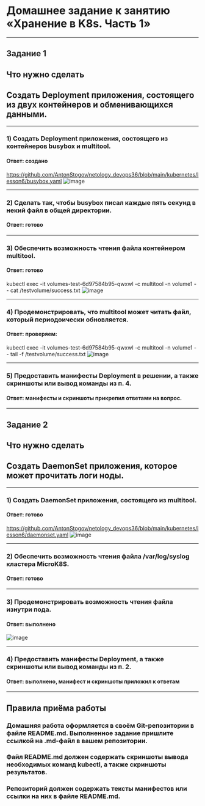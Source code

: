 # Домашнее задание к занятию «Хранение в K8s. Часть 1»
---
## Задание 1
## Что нужно сделать
## Создать Deployment приложения, состоящего из двух контейнеров и обменивающихся данными.
---
### 1) Создать Deployment приложения, состоящего из контейнеров busybox и multitool.
#### Ответ: создано
https://github.com/AntonStogov/netology_devops36/blob/main/kubernetes/lesson6/busybox.yaml
![image](https://github.com/user-attachments/assets/a6c578de-e425-4856-9867-20e63902255b)


---
### 2) Сделать так, чтобы busybox писал каждые пять секунд в некий файл в общей директории.
#### Ответ: готово


---
### 3) Обеспечить возможность чтения файла контейнером multitool.
#### Ответ: готово
kubectl exec -it volumes-test-6d97584b95-qwxwl -c multitool -n volume1 -- cat /testvolume/success.txt
![image](https://github.com/user-attachments/assets/6fb171de-b578-4eb1-bb9a-724dd4375e07)


---
### 4) Продемонстрировать, что multitool может читать файл, который периодоически обновляется.
#### Ответ: проверяем:
kubectl exec -it volumes-test-6d97584b95-qwxwl -c multitool -n volume1 -- tail -f /testvolume/success.txt
![image](https://github.com/user-attachments/assets/10d45794-527f-4af1-9fc2-6e839492f156)

---
### 5) Предоставить манифесты Deployment в решении, а также скриншоты или вывод команды из п. 4.
#### Ответ: манифесты и скриншоты прикрепил ответами на вопрос.

---

## Задание 2

## Что нужно сделать

## Создать DaemonSet приложения, которое может прочитать логи ноды.
---

### 1) Создать DaemonSet приложения, состоящего из multitool.
#### Ответ: готово
https://github.com/AntonStogov/netology_devops36/blob/main/kubernetes/lesson6/daemonset.yaml
![image](https://github.com/user-attachments/assets/7b0e4b99-5211-4648-88ae-22e36c33ea73)

---
### 2) Обеспечить возможность чтения файла /var/log/syslog кластера MicroK8S.
#### Ответ: готово

---
### 3) Продемонстрировать возможность чтения файла изнутри пода.
#### Ответ: выполнено
![image](https://github.com/user-attachments/assets/48054f7f-b851-4e0b-9011-d4f094c492d9)


---
### 4) Предоставить манифесты Deployment, а также скриншоты или вывод команды из п. 2.
#### Ответ: выполнено, манифест и скриншоты приложил к ответам


---
## Правила приёма работы
### Домашняя работа оформляется в своём Git-репозитории в файле README.md. Выполненное задание пришлите ссылкой на .md-файл в вашем репозитории.
### Файл README.md должен содержать скриншоты вывода необходимых команд kubectl, а также скриншоты результатов.
### Репозиторий должен содержать тексты манифестов или ссылки на них в файле README.md.
